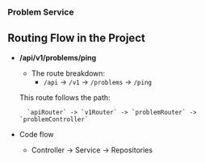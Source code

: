 ### Problem Service

## Routing Flow in the Project

- **/api/v1/problems/ping**

  - The route breakdown:
    - `/api` -> `/v1` -> `/problems` -> `/ping`

  This route follows the path:

        `apiRouter` -> `v1Router` -> `problemRouter` -> `problemController`

- Code flow
  - Controller -> Service -> Repositories
